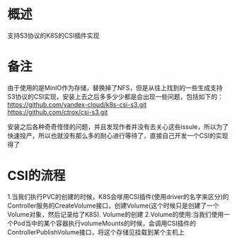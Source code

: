 # 概述
支持S3协议的K8S的CSI插件实现

# 备注
由于使用的是MinIO作为存储，替换掉了NFS，但是从往上找到的一些生成支持S3协议的CSI实现，安装上去之后多多少少都是会出现一些问题，包括如下的：
https://github.com/yandex-cloud/k8s-csi-s3.git
https://github.com/ctrox/csi-s3.git

安装之后各种奇奇怪怪的问题，并且发现作者并没有去关心这些issule，所以为了快速投产，所以也就没有那么多的耐心进行等待了，直接自己开发一个CSI的实现得了

# CSI的流程
1.当我们执行PVC的创建的时候，K8S会嗲用CSI插件(使用driver的名字来区分)的Controller服务的CreateVolume接口，创建Volume(这个时候只是创建了一个Volume对象，然后记录给了K8S).  Volume的创建
2.Volume的使用:当我们使用一个Pod当中的某个容器执行volumeMounts的时候，会调用CSI插件的ControllerPublishVolume接口，将这个存储见挂载到某个主机上